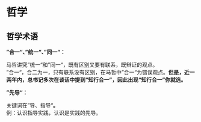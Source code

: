 # 哲学

## 哲学术语

**”合一“、”统一“、”同一“：**

马哲讲究”统一“和”同一“，既有区别又要有联系，既辩证的观点。  
”合一“，合二为一，只有联系没有区别，在马哲中”合一“为错误观点。**但是，近一两年内，总书记多次在谈话中提到“知行合一”，因此出现“知行合一”你就选。**

**”先导“：**

关键词在”导、指导“**。**  
例：认识指导实践，认识是实践的先导。

